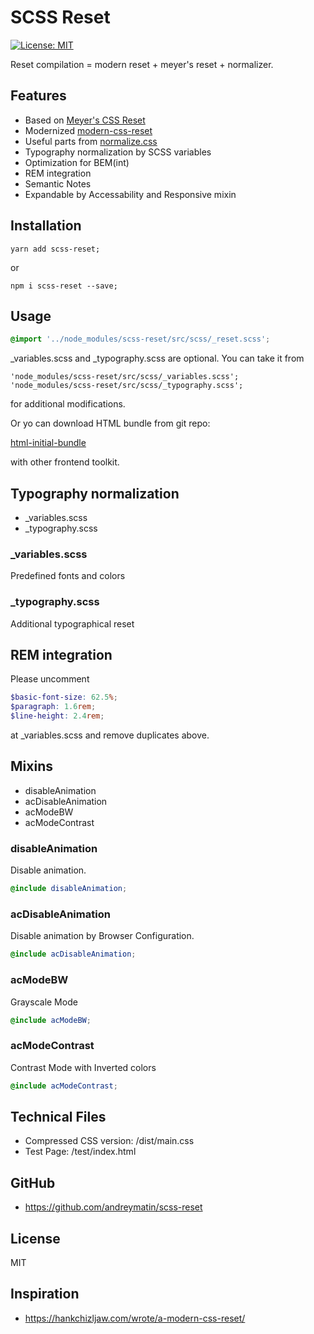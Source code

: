 # SCSS Reset

[![License: MIT](https://img.shields.io/badge/License-MIT-blue.svg)](https://opensource.org/licenses/MIT)

Reset compilation = modern reset + meyer's reset + normalizer.

## Features

- Based on [Meyer's CSS Reset](https://meyerweb.com/eric/tools/css/reset/)
- Modernized [modern-css-reset](https://github.com/hankchizljaw/modern-css-reset)
- Useful parts from [normalize.css](https://necolas.github.io/normalize.css/)
- Typography normalization by SCSS variables
- Optimization for BEM(int)
- REM integration
- Semantic Notes
- Expandable by Accessability and Responsive mixin

## Installation


```
yarn add scss-reset;
```

or

```
npm i scss-reset --save;
```


## Usage

```scss
@import '../node_modules/scss-reset/src/scss/_reset.scss';
```

_variables.scss and _typography.scss are optional.
You can take it from

```
'node_modules/scss-reset/src/scss/_variables.scss';
'node_modules/scss-reset/src/scss/_typography.scss';
```

for additional modifications.

Or yo can download HTML bundle from git repo:

[html-initial-bundle](https://github.com/andreymatin/html-initial-bundle)

with other frontend toolkit.


## Typography normalization

- _variables.scss
- _typography.scss

### _variables.scss

Predefined fonts and colors

### _typography.scss

Additional typographical reset

## REM integration

Please uncomment

```scss
$basic-font-size: 62.5%;
$paragraph: 1.6rem;
$line-height: 2.4rem;
```
at  _variables.scss and remove duplicates above.


## Mixins

- disableAnimation
- acDisableAnimation
- acModeBW
- acModeContrast


### disableAnimation

Disable animation.

```scss
@include disableAnimation;
```

### acDisableAnimation

Disable animation by Browser Configuration.

```scss
@include acDisableAnimation;
```

### acModeBW

Grayscale Mode

```scss
@include acModeBW;
```

### acModeContrast

Contrast Mode with Inverted colors

```scss
@include acModeContrast;
```



## Technical Files

- Compressed CSS version: /dist/main.css
- Test Page: /test/index.html

## GitHub

- https://github.com/andreymatin/scss-reset


## License

MIT


## Inspiration

- https://hankchizljaw.com/wrote/a-modern-css-reset/

